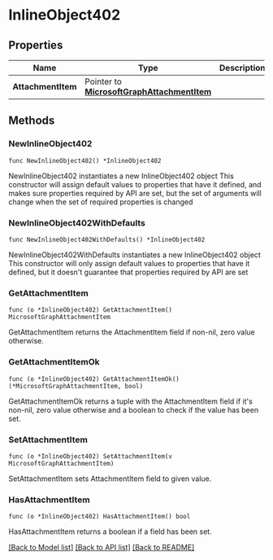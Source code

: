 # InlineObject402

## Properties

Name | Type | Description | Notes
------------ | ------------- | ------------- | -------------
**AttachmentItem** | Pointer to [**MicrosoftGraphAttachmentItem**](MicrosoftGraphAttachmentItem.md) |  | [optional] 

## Methods

### NewInlineObject402

`func NewInlineObject402() *InlineObject402`

NewInlineObject402 instantiates a new InlineObject402 object
This constructor will assign default values to properties that have it defined,
and makes sure properties required by API are set, but the set of arguments
will change when the set of required properties is changed

### NewInlineObject402WithDefaults

`func NewInlineObject402WithDefaults() *InlineObject402`

NewInlineObject402WithDefaults instantiates a new InlineObject402 object
This constructor will only assign default values to properties that have it defined,
but it doesn't guarantee that properties required by API are set

### GetAttachmentItem

`func (o *InlineObject402) GetAttachmentItem() MicrosoftGraphAttachmentItem`

GetAttachmentItem returns the AttachmentItem field if non-nil, zero value otherwise.

### GetAttachmentItemOk

`func (o *InlineObject402) GetAttachmentItemOk() (*MicrosoftGraphAttachmentItem, bool)`

GetAttachmentItemOk returns a tuple with the AttachmentItem field if it's non-nil, zero value otherwise
and a boolean to check if the value has been set.

### SetAttachmentItem

`func (o *InlineObject402) SetAttachmentItem(v MicrosoftGraphAttachmentItem)`

SetAttachmentItem sets AttachmentItem field to given value.

### HasAttachmentItem

`func (o *InlineObject402) HasAttachmentItem() bool`

HasAttachmentItem returns a boolean if a field has been set.


[[Back to Model list]](../README.md#documentation-for-models) [[Back to API list]](../README.md#documentation-for-api-endpoints) [[Back to README]](../README.md)


